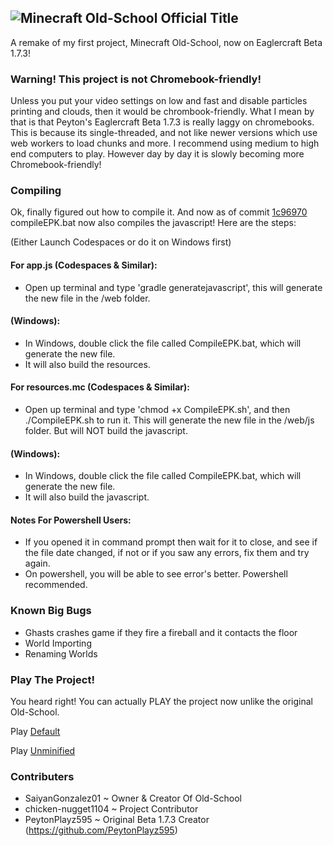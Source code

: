 
## ![Minecraft Old-School Official Title](https://github.com/user-attachments/assets/b3616c30-e6d8-444f-95f3-bc31b37a4645)

A remake of my first project, Minecraft Old-School, now on Eaglercraft Beta 1.7.3!

### Warning! This project is not Chromebook-friendly!

Unless you put your video settings on low and fast and disable particles printing and clouds, then it would be chrombook-friendly. What I mean by that is that Peyton's Eaglercraft Beta 1.7.3 is really laggy on chromebooks. This is because its single-threaded, and not like newer versions which use web workers to load chunks and more. I recommend using medium to high end computers to play.
However day by day it is slowly becoming more Chromebook-friendly!

### Compiling

Ok, finally figured out how to compile it. And now as of commit [1c96970](https://github.com/SaiyanGonzalez01/Minecraft-Old-School-ReDefault/commit/1c9697069fce6a5390d4a87685912464bd98d7e7) compileEPK.bat now also compiles the javascript! Here are the steps:

(Either Launch Codespaces or do it on Windows first)

#### For app.js (Codespaces & Similar):
- Open up terminal and type 'gradle generatejavascript', this will generate the new file in the /web folder.

#### (Windows):

- In Windows, double click the file called CompileEPK.bat, which will generate the new file.
- It will also build the resources.

#### For resources.mc (Codespaces & Similar):

- Open up terminal and type 'chmod +x CompileEPK.sh', and then ./CompileEPK.sh to run it. This will generate the new file in the /web/js folder. But will NOT build the javascript.

#### (Windows):

- In Windows, double click the file called CompileEPK.bat, which will generate the new file.
- It will also build the javascript.

#### Notes For Powershell Users:

- If you opened it in command prompt then wait for it to close, and see if the file date changed, if not or if you saw any errors, fix them and try again.
- On powershell, you will be able to see error's better. Powershell recommended.

### Known Big Bugs
- Ghasts crashes game if they fire a fireball and it contacts the floor
- World Importing
- Renaming Worlds

### Play The Project!

You heard right! You can actually PLAY the project now unlike the original Old-School.

Play [Default](https://saiyangonzalez01.github.io/Minecraft-Old-School-ReDefault/web)

Play [Unminified](https://saiyangonzalez01.github.io/Minecraft-Old-School-ReDefault/webminified)

### Contributers

- SaiyanGonzalez01 ~ Owner & Creator Of Old-School
- chicken-nugget1104 ~ Project Contributor
- PeytonPlayz595 ~ Original Beta 1.7.3 Creator (https://github.com/PeytonPlayz595)
